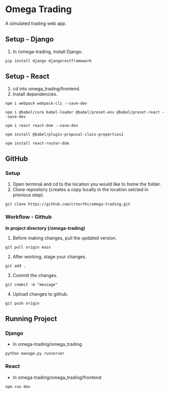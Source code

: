 # Omega Trading
A simulated trading web app.


## Setup - Django

1. In /omega-trading, install Django.
```
pip install django djangorestframework
```

## Setup - React
1. cd into omega_trading/frontend.
2. Install dependencies.
```
npm i webpack webpack-cli --save-dev
```
```
npm i @babel/core babel-loader @babel/preset-env @babel/preset-react --save-dev
```
```
npm i react react-dom --save-dev
```
```
npm install @babel/plugin-proposal-class-properties1
```
```
npm install react-router-dom
```

## GitHub
### Setup
1. Open terminal and cd to the location you would like to home the folder.
2. Clone repository (creates a copy locally in the location selcted in previous step).
```
git clone https://github.com/crnorthc/omega-trading.git
```

### Workflow - Github
**In project directory (/omega-trading)**
1. Before making changes, pull the updated version.
```
git pull origin main
```
2. After working, stage your changes.
```
git add .
```
3. Commit the changes.
```
git commit -m "message"
```
4. Upload changes to github.
```
git push origin
```

## Running Project

### Django

- In omega-trading/omega_trading

```
python manage.py runserver
```

### React

- In omega-trading/omega_trading/frontend

```
npm run dev
```